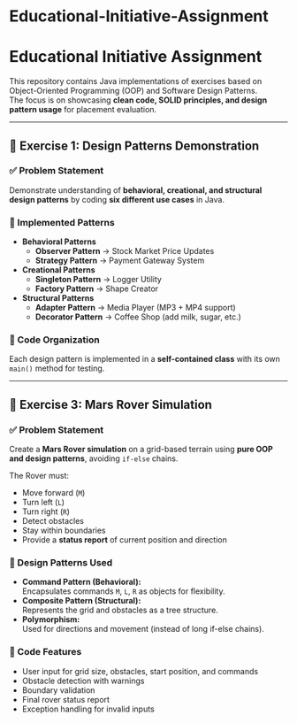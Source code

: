# Educational-Initiative-Assignment
# Educational Initiative Assignment

This repository contains Java implementations of exercises based on Object-Oriented Programming (OOP) and Software Design Patterns.  
The focus is on showcasing **clean code, SOLID principles, and design pattern usage** for placement evaluation.  

---

## 📌 Exercise 1: Design Patterns Demonstration

### ✅ Problem Statement
Demonstrate understanding of **behavioral, creational, and structural design patterns** by coding **six different use cases** in Java.  

### 🔑 Implemented Patterns
- **Behavioral Patterns**
  - **Observer Pattern** → Stock Market Price Updates  
  - **Strategy Pattern** → Payment Gateway System  
- **Creational Patterns**
  - **Singleton Pattern** → Logger Utility  
  - **Factory Pattern** → Shape Creator  
- **Structural Patterns**
  - **Adapter Pattern** → Media Player (MP3 + MP4 support)  
  - **Decorator Pattern** → Coffee Shop (add milk, sugar, etc.)  

### 📂 Code Organization
Each design pattern is implemented in a **self-contained class** with its own `main()` method for testing.  


---

## 📌 Exercise 3: Mars Rover Simulation

### ✅ Problem Statement
Create a **Mars Rover simulation** on a grid-based terrain using **pure OOP and design patterns**, avoiding `if-else` chains.  

The Rover must:
- Move forward (`M`)  
- Turn left (`L`)  
- Turn right (`R`)  
- Detect obstacles  
- Stay within boundaries  
- Provide a **status report** of current position and direction  

### 🔑 Design Patterns Used
- **Command Pattern (Behavioral):**  
  Encapsulates commands `M`, `L`, `R` as objects for flexibility.  
- **Composite Pattern (Structural):**  
  Represents the grid and obstacles as a tree structure.  
- **Polymorphism:**  
  Used for directions and movement (instead of long if-else chains).  

### 📂 Code Features
- User input for grid size, obstacles, start position, and commands  
- Obstacle detection with warnings  
- Boundary validation  
- Final rover status report  
- Exception handling for invalid inputs  

